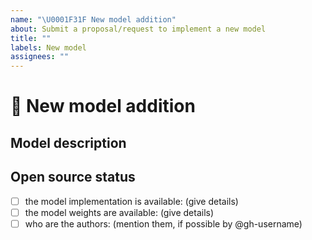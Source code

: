 ```yaml
---
name: "\U0001F31F New model addition"
about: Submit a proposal/request to implement a new model
title: ""
labels: New model
assignees: ""
---
```


# 🌟 New model addition

## Model description

<!-- Important information -->

## Open source status

- [ ] the model implementation is available: (give details)
- [ ] the model weights are available: (give details)
- [ ] who are the authors: (mention them, if possible by @gh-username)
